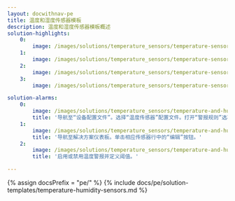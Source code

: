 ```yaml
---
layout: docwithnav-pe
title: 温度和湿度传感器模板
description: 温度和湿度传感器模板概述
solution-highlights:
    0:
        image: /images/solutions/temperature_sensors/temperature-sensors-1.png
    1:
        image: /images/solutions/temperature_sensors/temperature-sensors-2.png
    2:
        image: /images/solutions/temperature_sensors/temperature-sensors-3.png
    3:
        image: /images/solutions/temperature_sensors/temperature-sensors-4.png

solution-alarms:
    0:
        image: /images/solutions/temperature_sensors/temperature-and-humidity-alarm-rules-src.png
        title: '导航至“设备配置文件”。选择“温度传感器”配置文件。打开“警报规则”选项卡。'
    1:
        image: /images/solutions/temperature_sensors/temperature-and-humidity-edit-device-btn-src.png
        title: '导航至解决方案仪表板。单击相应传感器行中的“编辑”按钮。'
    2:
        image: /images/solutions/temperature_sensors/temperature-and-humidity-edit-device-src.png
        title: '启用或禁用温度警报并定义阈值。'

---
```


{% assign docsPrefix = "pe/" %}
{% include docs/pe/solution-templates/temperature-humidity-sensors.md %}